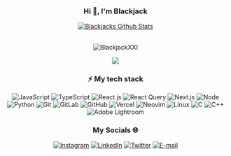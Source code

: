 <h3 align="center">Hi 👋, I'm Blackjack </h3>

<div align="center" gap="5px">
  <a href="https://github.com/BlackjackXXI/github-readme-stats"><img align="center" src="https://github-readme-stats.vercel.app/api?username=BlackjackXXI&theme=github_dark&show_icons=true&hide_border=true" alt="Blackjacks Github Stats" /></a>
  <br /> 
<!--
  <a align="center" href="https://github.com/BlackjackXXI/github-readme-stats"><img align="center" src="https://github-readme-stats.vercel.app/api/top-langs/?username=BlackjackXXI&theme=github_dark&layout=compact&hide_border=true" /></a>
-->


<div>
<br />
<p align="center"> <img src="https://komarev.com/ghpvc/?username=Zeddnyx&label=Profile%20views&color=0e75b6&style=flat" alt="BlackjackXXI" /> </p>

![](https://quotes-github-readme.vercel.app/api?type=vetical&theme=radical)

### ⚡ My tech stack
![JavaScript](https://img.shields.io/badge/-JavaScript-%23F7DF1C?style=for-the-badgee&logo=javascript&logoColor=000000&color=%23FFCE5A)
![TypeScript](https://img.shields.io/badge/-TypeScript-007ACC?style=for-the-badgee&logo=typescript&logoColor=white)
![React.js](https://img.shields.io/badge/-React.js-%23282C34?style=for-the-badgee&logo=react)
![React Query](https://img.shields.io/badge/-React%20Query-FF4154?style=for-the-badgee&logo=react%20query&logoColor=white)
![Next.js](https://img.shields.io/badge/-Next.js-%23000000?style=for-the-badgee&logo=nextdotjs)
![Node](https://img.shields.io/badge/node.js-6DA55F?style=for-the-badgee&logo=node.js&logoColor=white)
![Python](https://img.shields.io/badge/python-black?style=for-the-badgee&logo=python&logoColor=yellow)
![Git](https://img.shields.io/badge/-Git-%23F05032?style=for-the-badgee&logo=git&logoColor=%23ffffff)
![GitLab](https://img.shields.io/badge/gitlab-%23181717.svg?style=for-the-badgee&logo=gitlab)
![GitHub](https://img.shields.io/badge/-GitHub-181717?style=for-the-badgee&logo=github)
![Vercel](https://img.shields.io/badge/vercel-%23000000.svg?style=for-the-badgee&logo=vercel&logoColor=white)
![Neovim](https://img.shields.io/badge/neovim-%23000000.svg?style=for-the-badgee&logo=neovim&logoColor=white)
![Linux](https://img.shields.io/badge/linux-%23000000.svg?style=for-the-badgee&logo=linux&logoColor=white)
![C](https://img.shields.io/badge/c-%2300599C.svg?style=c&logo=c&logoColor=white)
![C++](https://img.shields.io/badge/c++-%2300599C.svg?style=plastic&logo=c%2B%2B&logoColor=white)
![Adobe Lightroom](https://img.shields.io/badge/Adobe%20Lightroom-31A8FF.svg?style=plastic&logo=Adobe%20Lightroom&logoColor=white)

### My Socials 🌐
[![Instagram](https://img.shields.io/badge/Instagram-%23E4405F.svg?logo=Instagram&logoColor=white)](https://www.instagram.com/blvckjvck_xxi)
[![LinkedIn](https://img.shields.io/badge/LinkedIn-%230077B5.svg?logo=linkedin&logoColor=white)](https://www.linkedin.com/in/blackjackxxi/)
[![Twitter](https://img.shields.io/badge/Twitter-%231DA1F2.svg?logo=Twitter&logoColor=white)](https://twitter.com/Blvckjvck_XXi)
[![E-mail](https://img.shields.io/badge/Email-%230077B5.svg?logo=Gmail&logoColor=white)](mailto:oussamabouaoued@gmail.com)
